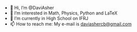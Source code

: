 - 👋 Hi, I’m @DaviAsher
- 👀 I’m interested in Math, Physics, Python and LaTeX
- 🌱 I’m currently in High School on IFRJ
- 📫 How to reach me: My e-mail is daviashercb@gmail.com

<!---
DaviAsher/DaviAsher is a ✨ special ✨ repository because its `README.md` (this file) appears on your GitHub profile.
You can click the Preview link to take a look at your changes.
--->
